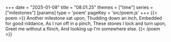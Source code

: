 +++
date = "2025-01-08"
title = "08.01.25"
themes = ["time"]
series = ["milestones"]
[params]
  type = 'poem'
  pageKey = 'src/poem.js'
+++
{{< poem >}}
Another milestone sat upon,
Thudding down an inch,
Embedded for good riddance,
As I run off in a pinch,
These stones I lock and turn upon,
Greet me without a flinch,
And looking up I'm somewhere else.
{{< /poem >}}